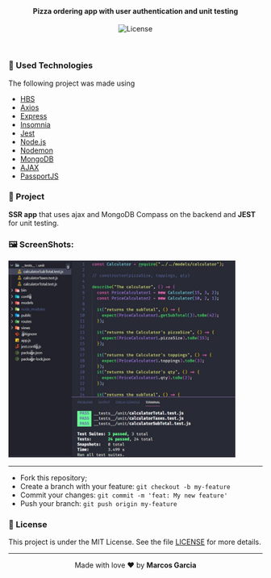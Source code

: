<h4 align="center">
<br>
 <b>Pizza ordering app with user authentication and unit testing</b>
</h4>
<p align="center">
  <img alt="License" src="https://img.shields.io/badge/license-MIT-red">
</p>

<br>

### 🔬 Used Technologies

The following project was made using

- [HBS](https://handlebarsjs.com/)
- [Axios](https://www.npmjs.com/package/axios)
- [Express](https://expressjs.com/pt-br/)
- [Insomnia](https://insomnia.rest/)
- [Jest](https://www.npmjs.com/package/jest)
- [Node.js](https://nodejs.org/en/)
- [Nodemon](https://www.npmjs.com/package/nodemon)
- [MongoDB](https://www.mongodb.com/)
- [AJAX](https://developer.mozilla.org/en-US/docs/Web/Guide/AJAX)
- [PassportJS](http://www.passportjs.org/packages/passport-jwt/)
### :muscle: Project

<b>SSR app</b> that uses ajax and MongoDB Compass on the backend and <b>JEST</b> for unit testing.

### 🖼️ ScreenShots:

<div class="flex-container">
 <img src="/images/Screenshot_1.jpg" width="450px;" alt="Web App Home Page"/>
</div>

---

- Fork this repository;
- Create a branch with your feature: `git checkout -b my-feature`
- Commit your changes: `git commit -m 'feat: My new feature'`
- Push your branch: `git push origin my-feature`

### :memo: License

This project is under the MIT License. See the file [LICENSE](LICENSE.md) for more details.

---

<p align="center">Made with love ❤️ by <b><a src="https://github.com/yamgarcia">Marcos Garcia</a></b></p>
